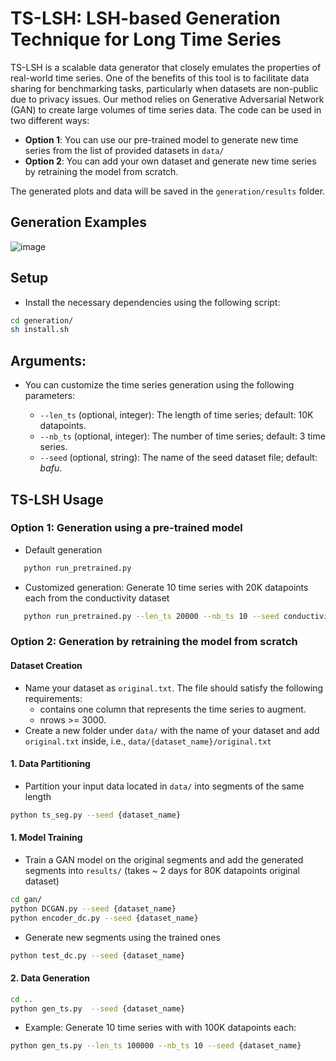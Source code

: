 # TS-LSH: LSH-based Generation Technique for Long Time Series

TS-LSH is a scalable data generator that closely emulates the properties of real-world time series. One of the benefits of this tool is to facilitate data sharing for benchmarking tasks, particularly when datasets are non-public due to privacy issues.  Our method relies on Generative Adversarial Network (GAN) to create large volumes of time series data. The code can be used in two different ways:
- **Option 1**: You can use our pre-trained model to generate new time series from the list of provided datasets in `data/`
- **Option 2**: You can add your own dataset and generate new time series by retraining the model from scratch. 

The generated plots and data will be saved in the `generation/results` folder.

## Generation Examples

![image](https://github.com/eXascaleInfolab/TSM-Bench/assets/15266242/13d8c2f9-fdbf-495f-aaf9-7f5ec0999470)



## Setup
- Install the necessary dependencies using the following script:

```bash
cd generation/
sh install.sh
```


## Arguments:

- You can customize the time series generation using the following parameters:

   - `--len_ts` (optional, integer): The length of time series; default: 10K datapoints.
   - `--nb_ts` (optional, integer): The number of time series; default: 3 time series.
   - `--seed` (optional, string): The name of the seed dataset file; default: _bafu_.

## TS-LSH Usage

### Option 1: Generation using a pre-trained model 


- Default generation
```bash
   python run_pretrained.py
```
- Customized generation: Generate 10 time series with 20K datapoints each from the conductivity dataset 

```bash
   python run_pretrained.py --len_ts 20000 --nb_ts 10 --seed conductivity
```


### Option 2: Generation by retraining the model from scratch 

#### Dataset Creation

- Name your dataset as `original.txt`. The file should satisfy the following requirements:
   - contains one column that represents the time series to augment.
   - nrows >= 3000.
- Create a new folder under `data/` with the name of your dataset and add `original.txt` inside, i.e., `data/{dataset_name}/original.txt`
 

#### 1. Data Partitioning

- Partition your input data located in `data/` into segments of the same length

```bash
python ts_seg.py --seed {dataset_name}
```

#### 1. Model Training



- Train a GAN model on the original segments and add the generated segments into `results/` (takes ~ 2 days for 80K datapoints original dataset) 

```bash
cd gan/
python DCGAN.py --seed {dataset_name}
python encoder_dc.py --seed {dataset_name}
```
- Generate new segments using the trained ones 
```bash
python test_dc.py --seed {dataset_name}
```

#### 2. Data Generation

```bash
cd ..
python gen_ts.py  --seed {dataset_name}
```
- Example: Generate 10 time series with with 100K datapoints each:

```bash
python gen_ts.py --len_ts 100000 --nb_ts 10 --seed {dataset_name}
```
  
<!--
Apply LSH to generate long time series using ```gen_ts.py```. To use this script, the following arguments and examples are provided:

- `--len_ts` (optional, integer): The length of ts.
- `--nb_ts` (optional, integer): The number of ts.
- `--fori` (optional, string): A link to the original file.
- `--fsynth` (optional, string): A link to the synthetic segments.
- `--output_to` (optional, string): A link to the exported generated file.

1. Running the script with default values:

   ```bash
   python gen_ts.py
    ```
1. Generate 10 time series with 100K datapoints each:

```bash
   python gen_ts.py --len_ts 100000 --nb_ts 10
```
The generated plots and data are stored in the `generation/results` folder.
-->





